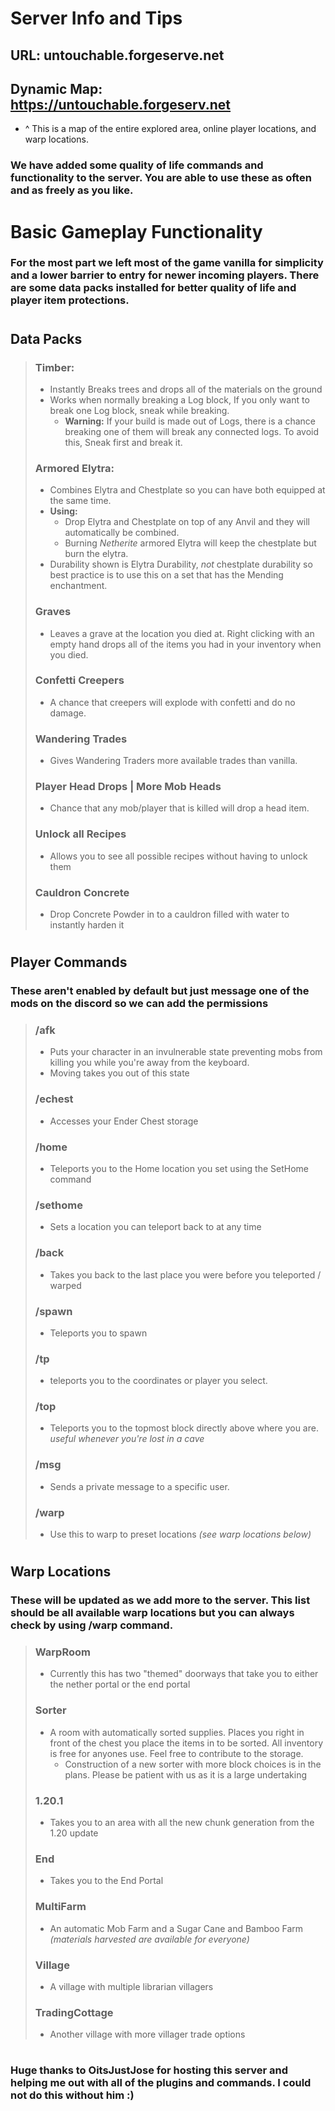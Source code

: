 # Server Info and Tips
## URL: **untouchable.forgeserve.net**
## Dynamic Map: **https://untouchable.forgeserv.net**
- ^ This is a map of the entire explored area, online player locations, and warp locations.
### We have added some quality of life commands and functionality to the server. You are able to use these as often and as freely as you like.<br>
#
# Basic Gameplay Functionality
### For the most part we left most of the game vanilla for simplicity and a lower barrier to entry for newer incoming players. There are some data packs installed for better quality of life and player item protections.
#
## **Data Packs**
> ### **Timber**:
>   - Instantly Breaks trees and drops all of the materials on the ground
>   - Works when normally breaking a Log block, If you only want to break one Log block, sneak while breaking.
>       - **Warning:** If your build is made out of Logs, there is a chance breaking one of them will break any connected logs. To avoid this, Sneak first and break it.
>
> ### **Armored Elytra**:
>   - Combines Elytra and Chestplate so you can have both equipped at the same time.
>   - **Using:** 
>       - Drop Elytra and Chestplate on top of any Anvil and they will automatically be combined.
>       - Burning *Netherite* armored Elytra will keep the chestplate but burn the elytra.
>   - Durability shown is Elytra Durability, *not* chestplate durability so best practice is to use this on a set that has the Mending enchantment.
> ### **Graves**
>   - Leaves a grave at the location you died at. Right clicking with an empty hand drops all of the items you had in your inventory when you died.
> ### **Confetti Creepers**
>  - A chance that creepers will explode with confetti and do no damage.
> ### **Wandering Trades**
> - Gives Wandering Traders more available trades than vanilla.
> ### **Player Head Drops | More Mob Heads**
> - Chance that any mob/player that is killed will drop a head item.
> ### **Unlock all Recipes**
> - Allows you to see all possible recipes without having to unlock them 
> ### **Cauldron Concrete**
> - Drop Concrete Powder in to a cauldron filled with water to instantly harden it
#
## **Player Commands**
### These aren't enabled by default but just message one of the mods on the discord so we can add the permissions
> ### **/afk**
> - Puts your character in an invulnerable state preventing mobs from killing you while you're away from the keyboard.
> - Moving takes you out of this state
> ### **/echest**
> - Accesses your Ender Chest storage
> ### **/home**
> - Teleports you to the Home location you set using the SetHome command
> ### **/sethome**
> - Sets a location you can teleport back to at any time
> ### **/back**
> - Takes you back to the last place you were before you teleported / warped
> ### **/spawn**
> - Teleports you to spawn
> ### **/tp**
> - teleports you to the coordinates or player you select.
> ### **/top**
> - Teleports you to the topmost block directly above where you are. *useful whenever you're lost in a cave*
> ### **/msg**
> - Sends a private message to a specific user.
> ### **/warp**
> - Use this to warp to preset locations *(see warp locations below)*
#
## Warp Locations
### These will be updated as we add more to the server. This list should be all available warp locations but you can always check by using **/warp** command.
> ### **WarpRoom**
> - Currently this has two "themed" doorways that take you to either the nether portal or the end portal
> ### **Sorter**
> - A room with automatically sorted supplies. Places you right in front of the chest you place the items in to be sorted. All inventory is free for anyones use. Feel free to contribute to the storage.
>   - Construction of a new sorter with more block choices is in the plans. Please be patient with us as it is a large undertaking
> ### **1\.20\.1**
> - Takes you to an area with all the new chunk generation from the 1.20 update
> ### **End**
> - Takes you to the End Portal
> ### **MultiFarm**
> - An automatic Mob Farm and a Sugar Cane and Bamboo Farm *(materials harvested are available for everyone)*
> ### **Village**
> - A village with multiple librarian villagers
> ### **TradingCottage**
> - Another village with more villager trade options
>
 #
 #
 ### Huge thanks to OitsJustJose for hosting this server and helping me out with all of the plugins and commands. I could not do this without him :)